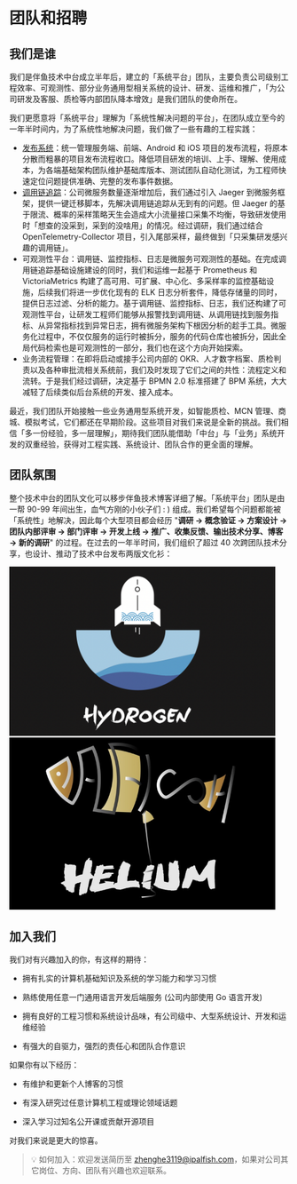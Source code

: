 # 团队和招聘

## 我们是谁

我们是伴鱼技术中台成立半年后，建立的「系统平台」团队，主要负责公司级别工程效率、可观测性、部分业务通用型相关系统的设计、研发、运维和推广，「为公司研发及客服、质检等内部团队降本增效」是我们团队的使命所在。

我们更愿意将「系统平台」理解为「系统性解决问题的平台」，在团队成立至今的一年半时间内，为了系统性地解决问题，我们做了一些有趣的工程实践：

* [发布系统](https://xie.infoq.cn/article/598063f249b1a07c20d38cb5f)：统一管理服务端、前端、Android 和 iOS 项目的发布流程，将原本分散而粗暴的项目发布流程收口。降低项目研发的培训、上手、理解、使用成本，为各端基础架构团队维护基础库版本、测试团队自动化测试，为工程师快速定位问题提供准确、完整的发布事件数据。
* [调用链追踪](https://www.infoq.cn/article/pkY4SZfhBviFXrcRIQCr)：公司微服务数量逐渐增加后，我们通过引入 Jaeger 到微服务框架，提供一键迁移脚本，先解决调用链追踪从无到有的问题。但 Jaeger 的基于限流、概率的采样策略天生会造成大小流量接口采集不均衡，导致研发使用时「想查的没采到，采到的没啥用」的情况。经过调研，我们通过结合 OpenTelemetry-Collector 项目，引入尾部采样，最终做到「只采集研发感兴趣的调用链」。
* 可观测性平台：调用链、监控指标、日志是微服务可观测性的基础。在完成调用链追踪基础设施建设的同时，我们和运维一起基于 Prometheus 和 VictoriaMetrics 构建了高可用、可扩展、中心化、多采样率的监控基础设施，后续我们将进一步优化现有的 ELK 日志分析套件，降低存储量的同时，提供日志过滤、分析的能力。基于调用链、监控指标、日志，我们还构建了可观测性平台，让研发工程师们能够从报警找到调用链、从调用链找到服务指标、从异常指标找到异常日志，拥有微服务架构下根因分析的趁手工具。微服务化过程中，不仅仅服务的运行时被拆分，服务的代码仓库也被拆分，因此全局代码检索也是可观测性的一部分，我们也在这个方向开始探索。
* 业务流程管理：在即将启动或接手公司内部的 OKR、人才数字档案、质检判责以及各种审批流相关系统前，我们及时发现了它们之间的共性：流程定义和流转。于是我们经过调研，决定基于 BPMN 2.0 标准搭建了 BPM 系统，大大减轻了后续类似后台系统的开发、接入成本。

最近，我们团队开始接触一些业务通用型系统开发，如智能质检、MCN 管理、商城、模拟考试，它们都还在早期阶段。这些项目对我们来说是全新的挑战。我们相信「多一份经验，多一层理解」，期待我们团队能借助「中台」与「业务」系统开发的双重经验，获得对工程实践、系统设计、团队合作的更全面的理解。

## 团队氛围

整个技术中台的团队文化可以移步伴鱼技术博客详细了解。「系统平台」团队是由一帮 90-99 年间出生，血气方刚的小伙子们 : ) 组成。我们希望每个问题都能被「系统性」地解决，因此每个大型项目都会经历 "**调研 → 概念验证 → 方案设计 → 团队内部评审 → 部门评审 → 开发上线 → 推广、收集反馈、输出技术分享、博客 → 新的调研**" 的过程。在过去的一年半时间，我们组织了超过 40 次跨团队技术分享，也设计、推动了技术中台发布两版文化衫：

<img src="./t-shirt-1.png" alt="t-shirt-1" width="480px">
<img src="./t-shirt-2.png" alt="t-shirt-2" width="480px">

## 加入我们

我们对有兴趣加入的你，有这样的期待：

* 拥有扎实的计算机基础知识及系统的学习能力和学习习惯

* 熟练使用任意一门通用语言开发后端服务 (公司内部使用 Go 语言开发)

* 拥有良好的工程习惯和系统设计品味，有公司级中、大型系统设计、开发和运维经验

* 有强大的自驱力，强烈的责任心和团队合作意识

如果你有以下经历：

* 有维护和更新个人博客的习惯

* 有深入研究过任意计算机工程或理论领域话题

* 深入学习过知名公开课或贡献开源项目

对我们来说是更大的惊喜。

> 💡 如何加入：欢迎发送简历至 zhenghe3119@ipalfish.com，如果对公司其它岗位、方向、团队有兴趣也欢迎联系。


